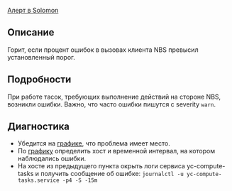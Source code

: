 [Алерт в Solomon](https://solomon.yandex-team.ru/admin/projects/yandexcloud/alerts?text=nsb+client)

## Описание
Горит, если процент ошибок в вызовах клиента NBS превысил установленный порог.

## Подробности
При работе тасок, требующих выполнение действий на стороне NBS, возникли ошибки. Важно, что часто ошибки пишутся с severity `warn`.

## Диагностика
- Убедится на [графике](https://grafana.yandex-team.ru/d/VdSkkchZk/cloud-compute-tasks?orgId=1&viewPanel=40), что проблема имеет место.
- По [графику](https://monitoring.yandex-team.ru/projects/yandexcloud/explorer/queries?range=1d&q.0.s=%7Bproject%3D%22yandexcloud%22%2C%20service%3D%22compute_tasks%22%2C%20cluster%3D%22cloud_prod_head%22%2C%20sensor%3D%22nbs_client_requests%22%2C%20error_type%21%3D%22OK%22%2C%20host%3D%22%2A%22%7D&normz=off&colors=auto&type=auto&interpolation=linear&dsp_method=auto&dsp_aggr=default&dsp_fill=default) определить хост и временной интервал, на котором наблюдались ошибки.
- На хосте из предыдущего пункта окрыть логи сервиса yc-compute-tasks и получить сообщение об ошибке: `journalctl -u yc-compute-tasks.service -p4 -S -15m`
